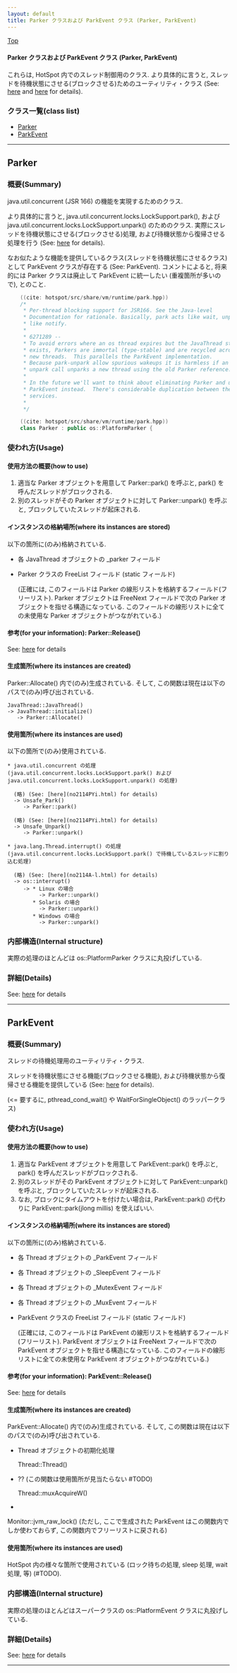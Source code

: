 ```yaml
---
layout: default
title: Parker クラスおよび ParkEvent クラス (Parker, ParkEvent)
---
```

[Top](../index.html)

#### Parker クラスおよび ParkEvent クラス (Parker, ParkEvent)

これらは, HotSpot 内でのスレッド制御用のクラス.
より具体的に言うと, スレッドを待機状態にさせる(ブロックさせる)ためのユーティリティ・クラス
(See: [here](no2114PYi.html) and [here](no2114COc.html) for details).


### クラス一覧(class list)

  * [Parker](#no1RnFuey4)
  * [ParkEvent](#noEC9k4fuj)


---
## <a name="no1RnFuey4" id="no1RnFuey4">Parker</a>

### 概要(Summary)
java.util.concurrent (JSR 166) の機能を実現するためのクラス.

より具体的に言うと, 
java.util.concurrent.locks.LockSupport.park(), 
および java.util.concurrent.locks.LockSupport.unpark() のためのクラス.
実際にスレッドを待機状態にさせる(ブロックさせる)処理, および待機状態から復帰させる処理を行う (See: [here](no2114PYi.html) for details).

なお似たような機能を提供しているクラス(スレッドを待機状態にさせるクラス)として ParkEvent クラスが存在する (See: ParkEvent).
コメントによると, 
将来的には Parker クラスは廃止して ParkEvent に統一したい (重複箇所が多いので), 
とのこと.


```cpp
    ((cite: hotspot/src/share/vm/runtime/park.hpp))
    /*
     * Per-thread blocking support for JSR166. See the Java-level
     * Documentation for rationale. Basically, park acts like wait, unpark
     * like notify.
     *
     * 6271289 --
     * To avoid errors where an os thread expires but the JavaThread still
     * exists, Parkers are immortal (type-stable) and are recycled across
     * new threads.  This parallels the ParkEvent implementation.
     * Because park-unpark allow spurious wakeups it is harmless if an
     * unpark call unparks a new thread using the old Parker reference.
     *
     * In the future we'll want to think about eliminating Parker and using
     * ParkEvent instead.  There's considerable duplication between the two
     * services.
     *
     */
```


```cpp
    ((cite: hotspot/src/share/vm/runtime/park.hpp))
    class Parker : public os::PlatformParker {
```

### 使われ方(Usage)
#### 使用方法の概要(how to use)
1. 適当な Parker オブジェクトを用意して Parker::park() を呼ぶと, park() を呼んだスレッドがブロックされる.
2. 別のスレッドがその Parker オブジェクトに対して Parker::unpark() を呼ぶと, ブロックしていたスレッドが起床される.

#### インスタンスの格納場所(where its instances are stored)
以下の箇所に(のみ)格納されている.

* 各 JavaThread オブジェクトの _parker フィールド

* Parker クラスの FreeList フィールド (static フィールド)
  
  (正確には, このフィールドは Parker の線形リストを格納するフィールド(フリーリスト).
  Parker オブジェクトは FreeNext フィールドで次の Parker オブジェクトを指せる構造になっている.
  このフィールドの線形リストに全ての未使用な Parker オブジェクトがつながれている.)

#### 参考(for your information): Parker::Release()
See: [here](no2114okz.html) for details
#### 生成箇所(where its instances are created)
Parker::Allocate() 内で(のみ)生成されている.
そして, この関数は現在は以下のパスで(のみ)呼び出されている.

```
JavaThread::JavaThread()
-> JavaThread::initialize()
   -> Parker::Allocate()
```

#### 使用箇所(where its instances are used)
以下の箇所で(のみ)使用されている.

```
* java.util.concurrent の処理 (java.util.concurrent.locks.LockSupport.park() および java.util.concurrent.locks.LockSupport.unpark() の処理)

  (略) (See: [here](no2114PYi.html) for details)
  -> Unsafe_Park()
     -> Parker::park()

  (略) (See: [here](no2114PYi.html) for details)
  -> Unsafe_Unpark()
     -> Parker::unpark()

* java.lang.Thread.interrupt() の処理 (java.util.concurrent.locks.LockSupport.park() で待機しているスレッドに割り込む処理)

  (略) (See: [here](no2114A-l.html) for details)
  -> os::interrupt()
     -> * Linux の場合
          -> Parker::unpark()
        * Solaris の場合
          -> Parker::unpark()
        * Windows の場合
          -> Parker::unpark()
```

### 内部構造(Internal structure)
実際の処理のほとんどは os::PlatformParker クラスに丸投げしている.




### 詳細(Details)
See: [here](../doxygen/classParker.html) for details

---
## <a name="noEC9k4fuj" id="noEC9k4fuj">ParkEvent</a>

### 概要(Summary)
スレッドの待機処理用のユーティリティ・クラス.

スレッドを待機状態にさせる機能(ブロックさせる機能), および待機状態から復帰させる機能を提供している (See: [here](no2114COc.html) for details).

(<= 要するに, pthread_cond_wait() や WaitForSingleObject() のラッパークラス)

### 使われ方(Usage)
#### 使用方法の概要(how to use)
1. 適当な ParkEvent オブジェクトを用意して ParkEvent::park() を呼ぶと, 
   park() を呼んだスレッドがブロックされる.
2. 別のスレッドがその ParkEvent オブジェクトに対して ParkEvent::unpark() を呼ぶと, ブロックしていたスレッドが起床される.
3. なお, ブロックにタイムアウトを付けたい場合は, 
   ParkEvent::park() の代わりに ParkEvent::park(jlong millis) を使えばいい.

#### インスタンスの格納場所(where its instances are stored)
以下の箇所に(のみ)格納されている.

* 各 Thread オブジェクトの _ParkEvent フィールド

* 各 Thread オブジェクトの _SleepEvent フィールド

* 各 Thread オブジェクトの _MutexEvent フィールド

* 各 Thread オブジェクトの _MuxEvent フィールド

* ParkEvent クラスの FreeList フィールド (static フィールド)
  
  (正確には, このフィールドは ParkEvent の線形リストを格納するフィールド(フリーリスト).
  ParkEvent オブジェクトは FreeNext フィールドで次の ParkEvent オブジェクトを指せる構造になっている.
  このフィールドの線形リストに全ての未使用な ParkEvent オブジェクトがつながれている.)

#### 参考(for your information): ParkEvent::Release()
See: [here](no2114auC.html) for details
#### 生成箇所(where its instances are created)
ParkEvent::Allocate() 内で(のみ)生成されている.
そして, この関数は現在は以下のパスで(のみ)呼び出されている.

* Thread オブジェクトの初期化処理

  Thread::Thread()

* ?? (この関数は使用箇所が見当たらない #TODO)

  Thread::muxAcquireW()

* 

  Monitor::jvm_raw_lock()
  (ただし, ここで生成された ParkEvent はこの関数内でしか使わておらず, この関数内でフリーリストに戻される)

#### 使用箇所(where its instances are used)
HotSpot 内の様々な箇所で使用されている (ロック待ちの処理, sleep 処理, wait 処理, 等)
(#TODO).

### 内部構造(Internal structure)
実際の処理のほとんどはスーパークラスの os::PlatformEvent クラスに丸投げしている.




### 詳細(Details)
See: [here](../doxygen/classParkEvent.html) for details

---

